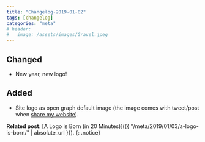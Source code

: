 ```yaml
---
title: "Changelog-2019-01-02"
tags: [changelog]
categories: "meta"
# header:
#   image: /assets/images/Gravel.jpeg
---
```


## Changed
- New year, new logo! 

## Added
- Site logo as open graph default image (the image comes with tweet/post when [share my website](https://www.facebook.com/sharer/sharer.php?u=https%3A%2F%2Fsiyuangong.com%2F)).

**Related post**: [A Logo is Born (in 20 Minutes)]({{ "/meta/2019/01/03/a-logo-is-born/" | absolute_url }}). 
{: .notice}